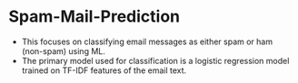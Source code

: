 # Spam-Mail-Prediction

- This focuses on classifying email messages as either spam or ham (non-spam) using ML. 
- The primary model used for classification is a logistic regression model trained on TF-IDF features of the email text.
